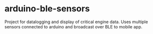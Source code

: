 # arduino-ble-sensors
Project for datalogging and display of critical engine data. Uses multiple sensors connected to arduino and broadcast over BLE to mobile app. 
